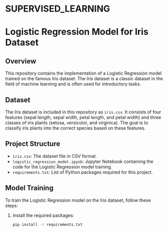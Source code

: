 # SUPERVISED_LEARNING

# Logistic Regression Model for Iris Dataset

## Overview

This repository contains the implementation of a Logistic Regression model trained on the famous Iris dataset. The Iris dataset is a classic dataset in the field of machine learning and is often used for introductory tasks.

## Dataset

The Iris dataset is included in this repository as `iris.csv`. It consists of four features (sepal length, sepal width, petal length, and petal width) and three classes of iris plants (setosa, versicolor, and virginica). The goal is to classify iris plants into the correct species based on these features.

## Project Structure

- `iris.csv`: The dataset file in CSV format.
- `logistic_regression_model.ipynb`: Jupyter Notebook containing the code for the Logistic Regression model training.
- `requirements.txt`: List of Python packages required for this project.

## Model Training

To train the Logistic Regression model on the Iris dataset, follow these steps:

1. Install the required packages:

   ```bash
   pip install -r requirements.txt
